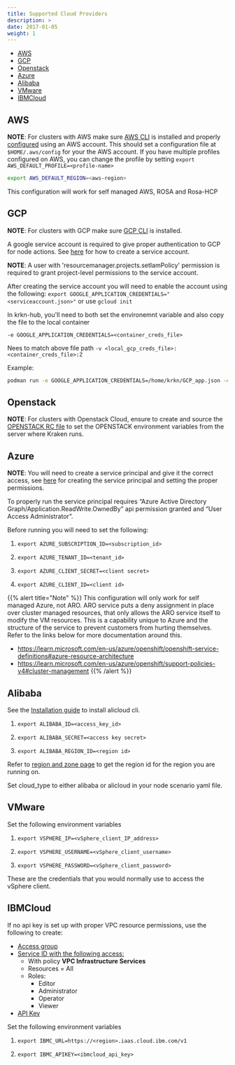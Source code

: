 ```yaml
---
title: Supported Cloud Providers
description: >
date: 2017-01-05
weight: 1
---
```

- [AWS](#aws)
- [GCP](#gcp)
- [Openstack](#openstack)
- [Azure](#azure)
- [Alibaba](#alibaba)
- [VMware](#vmware)
- [IBMCloud](#ibmcloud)

## AWS

**NOTE**: For clusters with AWS make sure [AWS CLI](https://docs.aws.amazon.com/cli/latest/userguide/getting-started-install.html) is installed and properly [configured](https://docs.aws.amazon.com/cli/latest/userguide/cli-configure-quickstart.html) using an AWS account. This should set a configuration file at `$HOME/.aws/config` for your the AWS account. If you have multiple profiles configured on AWS, you can change the profile by setting `export AWS_DEFAULT_PROFILE=<profile-name>`

```bash
export AWS_DEFAULT_REGION=<aws-region>
```

This configuration will work for self managed AWS, ROSA and Rosa-HCP


## GCP
**NOTE**: For clusters with GCP make sure [GCP CLI](https://cloud.google.com/sdk/docs/install#linux) is installed.

A google service account is required to give proper authentication to GCP for node actions. See [here](https://cloud.google.com/docs/authentication/getting-started) for how to create a service account.

**NOTE**: A user with 'resourcemanager.projects.setIamPolicy' permission is required to grant project-level permissions to the service account.

After creating the service account you will need to enable the account using the following: ```export GOOGLE_APPLICATION_CREDENTIALS="<serviceaccount.json>"``` or use `gcloud init`

In krkn-hub, you'll need to both set the environemnt variable and also copy the file to the local container

`-e GOOGLE_APPLICATION_CREDENTIALS=<container_creds_file>`


Nees to match above file path 
`-v <local_gcp_creds_file>:<container_creds_file>:Z`

Example: 
```bash
podman run -e GOOGLE_APPLICATION_CREDENTIALS=/home/krkn/GCP_app.json -e DURATION=10 --net=host  -v <kubeconfig>:/home/krkn/.kube/config:Z -v <local_gcp_creds_file>:/home/krkn/GCP_app.json:Z -d quay.io/krkn-chaos/krkn-hub:...
```


## Openstack

**NOTE**: For clusters with Openstack Cloud, ensure to create and source the [OPENSTACK RC file](https://docs.openstack.org/newton/user-guide/common/cli-set-environment-variables-using-openstack-rc.html) to set the OPENSTACK environment variables from the server where Kraken runs.

## Azure

**NOTE**: You will need to create a service principal and give it the correct access, see [here](https://docs.openshift.com/container-platform/4.5/installing/installing_azure/installing-azure-account.html) for creating the service principal and setting the proper permissions.

To properly run the service principal requires “Azure Active Directory Graph/Application.ReadWrite.OwnedBy” api permission granted and “User Access Administrator”.

Before running you will need to set the following:
1. ```export AZURE_SUBSCRIPTION_ID=<subscription_id>```

2. ```export AZURE_TENANT_ID=<tenant_id>```

3. ```export AZURE_CLIENT_SECRET=<client secret>```

4. ```export AZURE_CLIENT_ID=<client id>```

{{% alert title="Note" %}} 
This configuration will only work for self managed Azure, not ARO. ARO service puts a deny assignment in place over cluster managed resources, that only allows the ARO service itself to modify the VM resources. This is a capability unique to Azure and the structure of the service to prevent customers from hurting themselves. Refer to the links below for more documentation around this.
- https://learn.microsoft.com/en-us/azure/openshift/openshift-service-definitions#azure-resource-architecture
- https://learn.microsoft.com/en-us/azure/openshift/support-policies-v4#cluster-management
{{% /alert %}}

## Alibaba

See the [Installation guide](https://www.alibabacloud.com/help/en/alibaba-cloud-cli/latest/installation-guide) to install alicloud cli.

1. ```export ALIBABA_ID=<access_key_id>```

2. ```export ALIBABA_SECRET=<access key secret>```

3. ```export ALIBABA_REGION_ID=<region id>```

Refer to [region and zone page](https://www.alibabacloud.com/help/en/elastic-compute-service/latest/regions-and-zones#concept-2459516) to get the region id for the region you are running on.

Set cloud_type to either alibaba or alicloud in your node scenario yaml file.

## VMware

Set the following environment variables

1. ```export VSPHERE_IP=<vSphere_client_IP_address>```

2. ```export VSPHERE_USERNAME=<vSphere_client_username>```

3. ```export VSPHERE_PASSWORD=<vSphere_client_password>```

These are the credentials that you would normally use to access the vSphere client.


## IBMCloud
If no api key is set up with proper VPC resource permissions, use the following to create: 
* [Access group](https://cloud.ibm.com/docs/account?topic=account-groups&interface=ui#create_ag)
* [Service ID with the following access:](https://cloud.ibm.com/docs/account?topic=account-serviceids&interface=ui#create_serviceid)
  * With policy **VPC Infrastructure Services**
  * Resources = All
  * Roles: 
    * Editor
    * Administrator 
    * Operator  
    * Viewer
* [API Key](https://cloud.ibm.com/docs/account?topic=account-manapikey&interface=ui)

Set the following environment variables

1. ```export IBMC_URL=https://<region>.iaas.cloud.ibm.com/v1```

2. ```export IBMC_APIKEY=<ibmcloud_api_key>```
